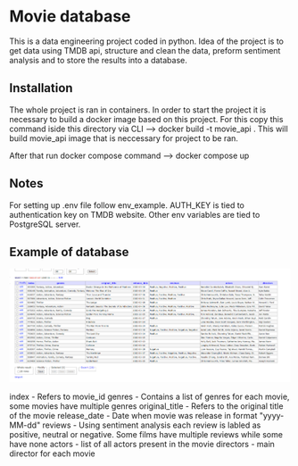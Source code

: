 # Movie database

This is a data engineering project coded in python.
Idea of the project is to get data using TMDB api, structure and clean the data,
preform sentiment analysis and to store the results into a database.

## Installation

The whole project is ran in containers.
In order to start the project it is necessary to build a docker image based on this project.
For this copy this command iside this directory via CLI --> docker build -t movie_api .
This will build movie_api image that is neccessary for project to be ran.

After that run docker compose command --> docker compose up

## Notes

For setting up .env file follow env_example.
AUTH_KEY is tied to authentication key on TMDB website.
Other env variables are tied to PostgreSQL server.


## Example of database
![alt text](https://github.com/navi0706/MovieDatabase/blob/master//PostgreSQL_example.png?raw=true)

index - Refers to movie_id
genres - Contains a list of genres for each movie, some movies have multiple genres
original_title - Refers to the original title of the movie
release_date - Date when movie was release in format "yyyy-MM-dd"
reviews - Using sentiment analysis each review is labled as positive, neutral or negative. Some films have multiple reviews while
some have none
actors - list of all actors present in the movie
directors - main director for each movie
